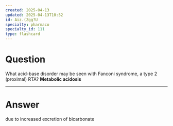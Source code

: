 ```yaml
---
created: 2025-04-13
updated: 2025-04-13T10:52
id: Aiz.(Zgg?U
specialty: pharmaco
specialty_id: 111
type: flashcard
---
```


# Question
What acid-base disorder may be seen with Fanconi syndrome, a type 2 (proximal) RTA?    **Metabolic acidosis**

---

# Answer
due to increased excretion of bicarbonate